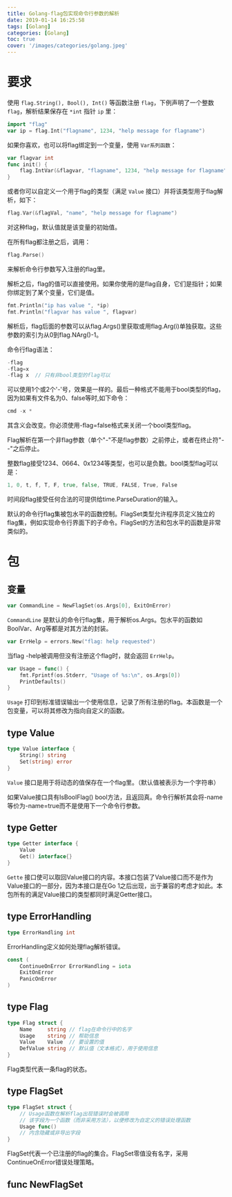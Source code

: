 ```yaml
---
title: Golang-flag包实现命令行参数的解析
date: 2019-01-14 16:25:58
tags: [Golang]
categories: [Golang]
toc: true
cover: '/images/categories/golang.jpeg'
---
```


# 要求
使用 `flag.String(), Bool(), Int()` 等函数注册 `flag`，下例声明了一个整数 `flag`，解析结果保存在 `*int` 指针 `ip` 里：
```go
import "flag"
var ip = flag.Int("flagname", 1234, "help message for flagname")
```
如果你喜欢，也可以将flag绑定到一个变量，使用 `Var系列函数`：
```go
var flagvar int
func init() {
	flag.IntVar(&flagvar, "flagname", 1234, "help message for flagname")
}
```
或者你可以自定义一个用于flag的类型（满足 `Value` 接口）并将该类型用于flag解析，如下：
```go
flag.Var(&flagVal, "name", "help message for flagname")
```
对这种flag，默认值就是该变量的初始值。

在所有flag都注册之后，调用：
```go
flag.Parse()
```
来解析命令行参数写入注册的flag里。

解析之后，flag的值可以直接使用。如果你使用的是flag自身，它们是指针；如果你绑定到了某个变量，它们是值。
```go
fmt.Println("ip has value ", *ip)
fmt.Println("flagvar has value ", flagvar)
```
解析后，flag后面的参数可以从flag.Args()里获取或用flag.Arg(i)单独获取。这些参数的索引为从0到flag.NArg()-1。

命令行flag语法：
```go
-flag
-flag=x
-flag x  // 只有非bool类型的flag可以
```
可以使用1个或2个'-'号，效果是一样的。最后一种格式不能用于bool类型的flag，因为如果有文件名为0、false等时,如下命令：
```go
cmd -x *
```
其含义会改变。你必须使用-flag=false格式来关闭一个bool类型flag。

Flag解析在第一个非flag参数（单个"-"不是flag参数）之前停止，或者在终止符"--"之后停止。

整数flag接受1234、0664、0x1234等类型，也可以是负数。bool类型flag可以是：
```go
1, 0, t, f, T, F, true, false, TRUE, FALSE, True, False
```
时间段flag接受任何合法的可提供给time.ParseDuration的输入。

默认的命令行flag集被包水平的函数控制。FlagSet类型允许程序员定义独立的flag集，例如实现命令行界面下的子命令。FlagSet的方法和包水平的函数是非常类似的。

# 包

## 变量
```go
var CommandLine = NewFlagSet(os.Args[0], ExitOnError)
```
`CommandLine` 是默认的命令行flag集，用于解析os.Args。包水平的函数如BoolVar、Arg等都是对其方法的封装。
```go
var ErrHelp = errors.New("flag: help requested")
```
当flag -help被调用但没有注册这个flag时，就会返回 `ErrHelp`。
```go
var Usage = func() {
    fmt.Fprintf(os.Stderr, "Usage of %s:\n", os.Args[0])
    PrintDefaults()
}
```
`Usage` 打印到标准错误输出一个使用信息，记录了所有注册的flag。本函数是一个包变量，可以将其修改为指向自定义的函数。

## type **Value**
```go
type Value interface {
    String() string
    Set(string) error
}
```
`Value` 接口是用于将动态的值保存在一个flag里。（默认值被表示为一个字符串）

如果Value接口具有IsBoolFlag() bool方法，且返回真。命令行解析其会将-name等价为-name=true而不是使用下一个命令行参数。

## type **Getter**
```go
type Getter interface {
    Value
    Get() interface{}
}
```
`Gette` 接口使可以取回Value接口的内容。本接口包装了Value接口而不是作为Value接口的一部分，因为本接口是在Go 1之后出现，出于兼容的考虑才如此。本包所有的满足Value接口的类型都同时满足Getter接口。

## type **ErrorHandling**
```go
type ErrorHandling int
```
ErrorHandling定义如何处理flag解析错误。
```go
const (
    ContinueOnError ErrorHandling = iota
    ExitOnError
    PanicOnError
)
```

## type **Flag** 
```go
type Flag struct {
    Name     string // flag在命令行中的名字
    Usage    string // 帮助信息
    Value    Value  // 要设置的值
    DefValue string // 默认值（文本格式），用于使用信息
}
```
Flag类型代表一条flag的状态。

## type **FlagSet**
```go
type FlagSet struct {
    // Usage函数在解析flag出现错误时会被调用
    // 该字段为一个函数（而非采用方法），以便修改为自定义的错误处理函数
    Usage func()
    // 内含隐藏或非导出字段
}
```
FlagSet代表一个已注册的flag的集合。FlagSet零值没有名字，采用ContinueOnError错误处理策略。

## func **NewFlagSet**
```go

```

```go

```









